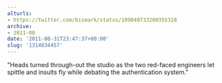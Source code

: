 ```yaml
---
alturls:
- https://twitter.com/bismark/status/109049733200355328
archive:
- 2011-08
date: '2011-08-31T23:47:37+00:00'
slug: '1314834457'
---
```


"Heads turned through-out the studio as the two red-faced engineers let spittle and insults fly while debating the authentication system."

